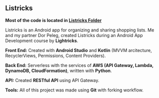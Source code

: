 ## Listricks
**Most of the code is located in [Listricks Folder](https://github.com/erez-yakoby/Listricks/tree/main/app/src/main/java/com/example/listricks)**

Listricks is an Android app for organizing and sharing shopping lists.
Me and my partner Dor Peleg, created Listricks during an Android App Development course by **Lightricks**.

**Front End:** Created with **Android Studio** and **Kotlin** (MVVM arcitecture, RecyclerViews, Permissions, Content Providers). 

**Back End:** Serverless with the services of **AWS (API Gateway, Lambda, DynamoDB, CloudFormation)**, written with **Python**. 

**API:** Created **RESTful API** using API Gateway.

**Tools:** All of this project was made using **Git** with forking workflow.
